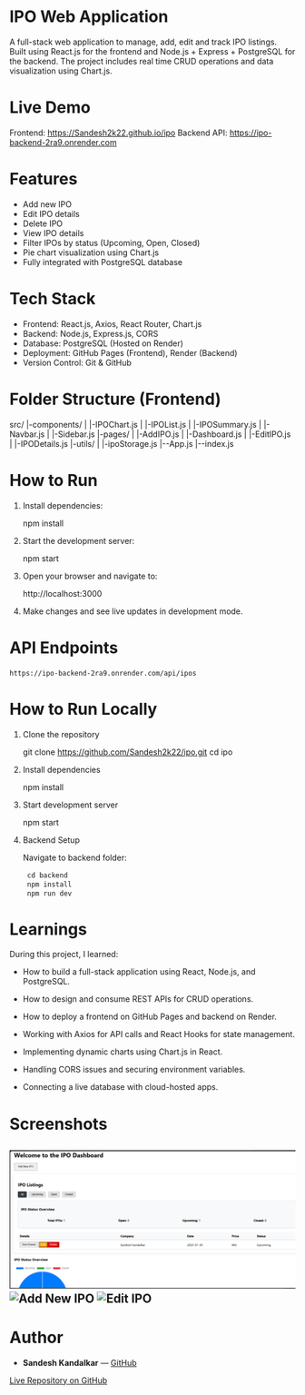 #  IPO Web Application
A full-stack web application to manage, add, edit and track IPO listings. Built using React.js for the frontend and Node.js + Express + PostgreSQL for the backend. The project includes real time CRUD operations and data visualization using Chart.js.

#  Live Demo
Frontend: https://Sandesh2k22.github.io/ipo
Backend API: https://ipo-backend-2ra9.onrender.com


#  Features

-  Add new IPO
-  Edit IPO details
-  Delete IPO
-  View IPO details
-  Filter IPOs by status (Upcoming, Open, Closed)
-  Pie chart visualization using Chart.js
-  Fully integrated with PostgreSQL database

#  Tech Stack

-  Frontend: React.js, Axios, React Router, Chart.js
-  Backend: Node.js, Express.js, CORS
-  Database: PostgreSQL (Hosted on Render)
-  Deployment: GitHub Pages (Frontend), Render (Backend)
-  Version Control: Git & GitHub

#  Folder Structure (Frontend)
src/
|-components/
|   |-IPOChart.js
|   |-IPOList.js
|   |-IPOSummary.js
|   |-Navbar.js
|   |-Sidebar.js
|-pages/
|   |-AddIPO.js
|   |-Dashboard.js
|   |-EditIPO.js
|   |-IPODetails.js
|-utils/
|   |-ipoStorage.js
|--App.js
|--index.js


#  How to Run

1. Install dependencies:
   
   npm install

2. Start the development server:

    npm start

3. Open your browser and navigate to:

    http://localhost:3000

4. Make changes and see live updates in development mode.

#  API Endpoints

    https://ipo-backend-2ra9.onrender.com/api/ipos

#  How to Run Locally

1. Clone the repository

    git clone https://github.com/Sandesh2k22/ipo.git
    cd ipo

2. Install dependencies

    npm install

3. Start development server

    npm start

4. Backend Setup

    Navigate to backend folder:

        cd backend
        npm install
        npm run dev

#  Learnings
During this project, I learned:

- How to build a full-stack application using React, Node.js, and PostgreSQL.

- How to design and consume REST APIs for CRUD operations.

- How to deploy a frontend on GitHub Pages and backend on Render.

- Working with Axios for API calls and React Hooks for state management.

- Implementing dynamic charts using Chart.js in React.

- Handling CORS issues and securing environment variables.

- Connecting a live database with cloud-hosted apps.

#  Screenshots

![Dashboard ](image.png)
![Add New IPO ](frontend/img.png)
![Edit IPO ](frontend/img2.png)
---

#  Author

- **Sandesh Kandalkar** — [GitHub](https://github.com/Sandesh2k22)

 [Live Repository on GitHub](https://github.com/Sandesh2k22/ipo)
